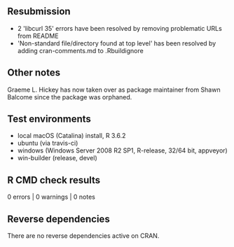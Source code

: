 ## Resubmission

* 2 'libcurl 35' errors have been resolved by removing problematic URLs from README
* 'Non-standard file/directory found at top level' has been resolved by adding cran-comments.md to .Rbuildignore

## Other notes

Graeme L. Hickey has now taken over as package maintainer from Shawn Balcome
since the package was orphaned.

## Test environments

* local macOS (Catalina) install, R 3.6.2
* ubuntu (via travis-ci)
* windows (Windows Server 2008 R2 SP1, R-release, 32/64 bit, appveyor)
* win-builder (release, devel)

## R CMD check results

0 errors | 0 warnings | 0 notes

## Reverse dependencies

There are no reverse dependencies active on CRAN.